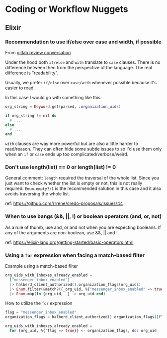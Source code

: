 # Coding or Workflow Nuggets

## Elixir

### Recommendation to use if/else over case and width, if possible
From [gitlab review conversation](https://gitlab.podium.com/engineering/messenger/black_mamba/-/merge_requests/3407/diffs)

Under the hood both `if/else` and `with` translate to `case` clauses. There is no 
difference between then from the perspective of the language. The real difference is "readability".

Usually, we prefer `if/else` over `case/with` whenever possible because it's easier to read.

In this case I would go with something like this:

```elixir
org_string = Keyword.get(parsed, :organization_uids)

if org_string != nil do
  # ...
else
  # ...
end
```

`with` clauses are way more powerful but are also a little harder to read/reason. 
They can often hide some subtle issues to so I'd use them only when an `if` or `case` 
ends up too complicated/verbose/weird.

### Don't use length(list) == 0 or length(list) != 0

General comment: `length` required the traversal of the whole list. Since you just want to check 
whether the list is empty or not, this is not really required. `Enum.empty?/1` is the recommended 
solution in this case and it also avoids traversing the whole list.

ref: https://github.com/rrrene/credo-proposals/issues/44

### When to use bangs (&&, ||, !) or boolean operators (and, or, not)

As a rule of thumb, use and, or and not when you are expecting booleans. If any of the arguments are non-boolean, use &&, || and !.

ref: https://elixir-lang.org/getting-started/basic-operators.html


### Using a `for` expression when facing a match-based filter

Example using a match-based filter

```elixir
org_uids_with_inboxes_already_enabled =
  ["messenger_inbox_enabled"]
  |> halberd_client_authorized().organization_flags(org_uids)
  |> Enum.filter(&match?({_org_uid, %{"messenger_inbox_enabled" => true}}, &1))
  |> Enum.map(fn {org_uid, _} -> org_uid end)
```

How to utilize the `for` expression

```elixir
flag = "messenger_inbox_enabled"
organization_flags = halberd_client_authorized().organization_flags([flag], org_uids)

org_uids_with_inboxes_already_enabled =
  for {org_uid, %{^flag => true}} <- organization_flags, do: org_uid
```
